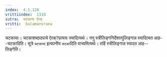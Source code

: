 ```yaml
---
index:  4.1.128
vrittiindex:  1118
sutra:  चटकाया ऐरक्
vritti:  balamanorama 
---
```


चटकायाः। चटकाशब्दादपत्ये ऐरक्?प्रत्ययः स्यादित्यर्थः। ननु स्त्रीलिङ्गनिर्देशात्पुंलिङ्गान्न स्यादित्यत आह--चटकादिति। सूत्रे `चटकाया` इत्यपनीय `चटका`दिति वाच्यमित्यर्थः। तर्हि स्त्रीलिङ्गान्न स्यादत आह--लिङ्गेति। 

